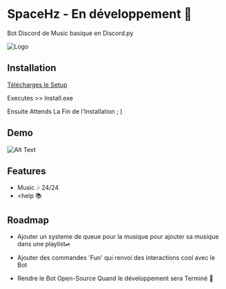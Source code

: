 # SpaceHz - En développement 🚧

Bot Discord de Music basique en Discord.py



![Logo](https://cdn.discordapp.com/attachments/1031861784992296981/1032031740606296184/Space.HZ_1.png)


## Installation

[Télécharges le Setup](https://github.com/BBgamesTV/SpaceHz/releases/download/lauch/install.exe)

Executes >> Install.exe

Ensuite Attends La Fin de l'Installation ; )

## Demo

![Alt Text](https://cdn.discordapp.com/attachments/1031861784992296981/1032030110016090193/ezgif-2-abc2572706.gif)


## Features

- Music 🎶 24/24
- <help 📚


## Roadmap

- Ajouter un systeme de queue pour la musique pour ajouter sa musique dans une playlist⏯

- Ajouter des commandes 'Fun' qui renvoi des interactions cool avec le Bot

- Rendre le Bot Open-Source Quand le développement sera Terminé 🎇

